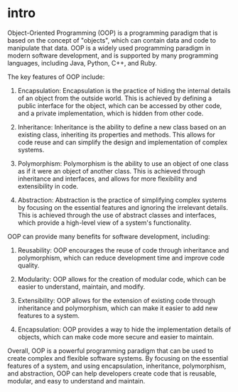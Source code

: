 # intro

Object-Oriented Programming (OOP) is a programming paradigm that is based on the concept of "objects", which can contain data and code to manipulate that data. OOP is a widely used programming paradigm in modern software development, and is supported by many programming languages, including Java, Python, C++, and Ruby.

The key features of OOP include:

1. Encapsulation: Encapsulation is the practice of hiding the internal details of an object from the outside world. This is achieved by defining a public interface for the object, which can be accessed by other code, and a private implementation, which is hidden from other code.

2. Inheritance: Inheritance is the ability to define a new class based on an existing class, inheriting its properties and methods. This allows for code reuse and can simplify the design and implementation of complex systems.

3. Polymorphism: Polymorphism is the ability to use an object of one class as if it were an object of another class. This is achieved through inheritance and interfaces, and allows for more flexibility and extensibility in code.

4. Abstraction: Abstraction is the practice of simplifying complex systems by focusing on the essential features and ignoring the irrelevant details. This is achieved through the use of abstract classes and interfaces, which provide a high-level view of a system's functionality.

OOP can provide many benefits for software development, including:

1. Reusability: OOP encourages the reuse of code through inheritance and polymorphism, which can reduce development time and improve code quality.

2. Modularity: OOP allows for the creation of modular code, which can be easier to understand, maintain, and modify.

3. Extensibility: OOP allows for the extension of existing code through inheritance and polymorphism, which can make it easier to add new features to a system.

4. Encapsulation: OOP provides a way to hide the implementation details of objects, which can make code more secure and easier to maintain.

Overall, OOP is a powerful programming paradigm that can be used to create complex and flexible software systems. By focusing on the essential features of a system, and using encapsulation, inheritance, polymorphism, and abstraction, OOP can help developers create code that is reusable, modular, and easy to understand and maintain.